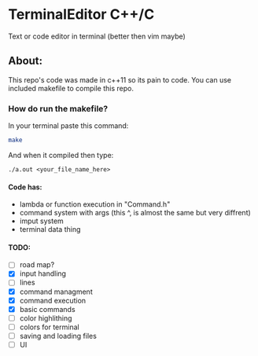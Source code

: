 # TerminalEditor C++/C
Text or code editor in terminal (better then vim maybe)
## About:
This repo's code was made in c++11 so its pain to code.
You can use included makefile to compile this repo.
### How do run the makefile?
In your terminal paste this command:
```zsh
make
```
And when it compiled then type:
```
./a.out <your_file_name_here>
```
#### Code has:
- lambda or function execution in "Command.h"
- command system with args (this ^, is almost the same but very diffrent)
- imput system
- terminal data thing
#### TODO:
- [ ] road map?
- [x] input handling
- [ ] lines
- [x] command managment
- [x] command execution
- [x] basic commands
- [ ] color highlithing
- [ ] colors for terminal
- [ ] saving and loading files
- [ ] UI
